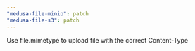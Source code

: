 ```yaml
---
"medusa-file-minio": patch
"medusa-file-s3": patch
---
```


Use file.mimetype to upload file with the correct Content-Type
